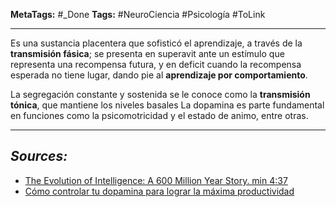 **MetaTags:** #_Done
**Tags:** #NeuroCiencia #Psicología #ToLink 
- - -
Es una sustancia placentera que sofisticó el aprendizaje, a través de la **transmisión fásica**; se presenta en superavit ante un estímulo que representa una recompensa futura, y en deficit cuando la recompensa esperada no tiene lugar, dando pie al **aprendizaje por comportamiento**.

La segregación constante y sostenida se le conoce como la **transmisión tónica**, que mantiene los niveles basales
La dopamina es parte fundamental en funciones como la psicomotricidad y el estado de animo, entre otras. 
- - - 
## ***Sources:***
- [The Evolution of Intelligence: A 600 Million Year Story. min 4:37](https://www.youtube.com/watch?v=5EcQ1IcEMFQ&list=WL&index=56&t=58s)
- [Cómo controlar tu dopamina para lograr la máxima productividad](https://www.youtube.com/watch?v=tjjqyiHczcc)